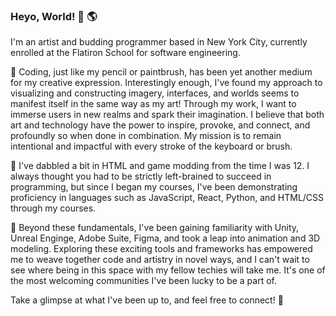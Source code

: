 ### Heyo, World! 👋 🌎

I'm an artist and budding programmer based in New York City, currently enrolled at the Flatiron School for software engineering. 

🎨 Coding, just like my pencil or paintbrush, has been yet another medium for my creative expression. Interestingly enough, I've found my approach to visualizing and constructing imagery, interfaces, and worlds seems to manifest itself in the same way as my art! Through my work, I want to immerse users in new realms and spark their imagination. I believe that both art and technology have the power to inspire, provoke, and connect, and profoundly so when done in combination. My mission is to remain intentional and impactful with every stroke of the keyboard or brush. 

🧩 I've dabbled a bit in HTML and game modding from the time I was 12. I always thought you had to be strictly left-brained to succeed in programming, but since I began my courses, I've been demonstrating proficiency in languages such as JavaScript, React, Python, and HTML/CSS through my courses.

🔭 Beyond these fundamentals, I've been gaining familiarity with Unity, Unreal Enginge, Adobe Suite, Figma, and took a leap into animation and 3D modeling. Exploring these exciting tools and frameworks has empowered me to weave together code and artistry in novel ways, and I can't wait to see where being in this space with my fellow techies will take me. It's one of the most welcoming communities I've been lucky to be a part of.

Take a glimpse at what I've been up to, and feel free to connect! 🔌



